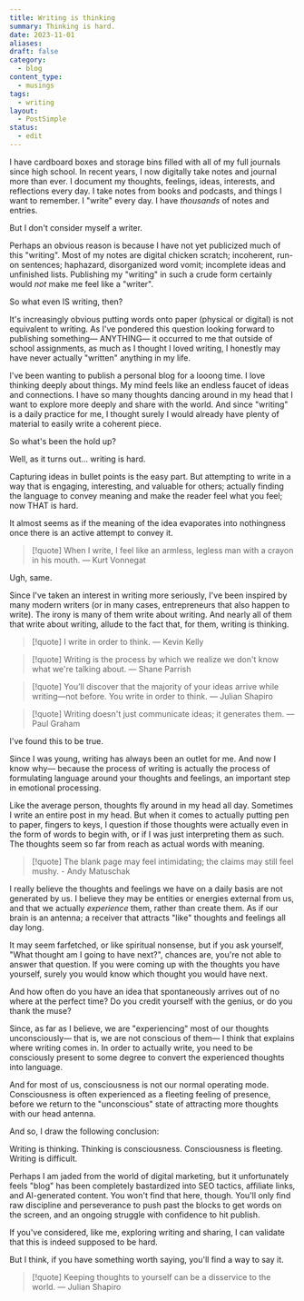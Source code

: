 ```yaml
---
title: Writing is thinking
summary: Thinking is hard.
date: 2023-11-01
aliases: 
draft: false
category:
  - blog
content_type:
  - musings
tags:
  - writing
layout:
  - PostSimple
status:
  - edit
---
```


I have cardboard boxes and storage bins filled with all of my full journals since high school. In recent years, I now digitally take notes and journal more than ever. I document my thoughts, feelings, ideas, interests, and reflections every day. I take notes from books and podcasts, and things I want to remember. I "write" every day. I have *thousands* of notes and entries. 

But I don't consider myself a writer. 

Perhaps an obvious reason is because I have not yet publicized much of this "writing". Most of my notes are digital chicken scratch; incoherent, run-on sentences; haphazard, disorganized word vomit; incomplete ideas and unfinished lists. Publishing my "writing" in such a crude form certainly would *not* make me feel like a "writer".

So what even IS writing, then? 

It's increasingly obvious putting words onto paper (physical or digital) is not equivalent to writing. As I've pondered this question looking forward to publishing something— ANYTHING— it occurred to me that outside of school assignments, as much as I thought I loved writing, I honestly may have never actually "written" anything in my life.

I've been wanting to publish a personal blog for a looong time. I love thinking deeply about things. My mind feels like an endless faucet of ideas and connections. I have so many thoughts dancing around in my head that I want to explore more deeply and share with the world. And since "writing" is a daily practice for me, I thought surely I would already have plenty of material to easily write a coherent piece. 

So what's been the hold up? 

Well, as it turns out... <span className="bold-underline">writing is hard</span>. 

Capturing ideas in bullet points is the easy part. But attempting to write in a way that is engaging, interesting, and valuable for others; actually finding the language to convey meaning and make the reader feel what you feel; now THAT is hard. 

It almost seems as if the meaning of the idea evaporates into nothingness once there is an active attempt to convey it. 

> [!quote] When I write, I feel like an armless, legless man with a crayon in his mouth. — Kurt Vonnegat 

Ugh, same. 

Since I've taken an interest in writing more seriously, I've been inspired by many modern writers (or in many cases, entrepreneurs that also happen to write). The irony is many of them write about writing. And nearly all of them that write about writing, allude to the fact that, for them, <span className="bold-underline">writing is thinking</span>.  

> [!quote] I write in order to think. — Kevin Kelly

> [!quote] Writing is the process by which we realize we don't know what we're talking about. —  Shane Parrish

> [!quote] You’ll discover that the majority of your ideas arrive while writing—not before. You write in order to think. — Julian Shapiro

> [!quote] Writing doesn't just communicate ideas; it generates them. — Paul Graham 

I've found this to be true. 

Since I was young, writing has always been an outlet for me. And now I know why— because the process of writing is actually the process of formulating language around your thoughts and feelings, an important step in emotional processing.

Like the average person, thoughts fly around in my head all day. Sometimes I write an entire post in my head. But when it comes to actually putting pen to paper, fingers to keys, I question if those thoughts were actually even in the form of words to begin with, or if I was just interpreting them as such. The thoughts seem so far from reach as actual words with meaning.  

> [!quote] The blank page may feel intimidating; the claims may still feel mushy. - Andy Matuschak

I really believe the thoughts and feelings we have on a daily basis are not generated by us. I believe they may be entities or energies external from us, and that we actually *experience* them, rather than create them. As if our brain is an antenna; a receiver that attracts "like" thoughts and feelings all day long. 

It may seem farfetched, or like spiritual nonsense, but if you ask yourself, "What thought am I going to have next?", chances are, you're not able to answer that question. If you were coming up with the thoughts you have yourself, surely you would know which thought you would have next. 

And how often do you have an idea that spontaneously arrives out of no where at the perfect time? Do you credit yourself with the genius, or do you thank the muse? 

Since, as far as I believe, we are "experiencing" most of our thoughts unconsciously— that is, we are not conscious of them— I think that explains where writing comes in. In order to actually write, you need to be consciously present to some degree to convert the experienced thoughts into language. 

And for most of us, consciousness is not our normal operating mode. Consciousness is often experienced as a fleeting feeling of presence, before we return to the "unconscious" state of attracting more thoughts with our head antenna. 

And so, I draw the following conclusion: 

Writing is thinking. Thinking is consciousness. Consciousness is fleeting. Writing is difficult. 

Perhaps I am jaded from the world of digital marketing, but it unfortunately feels "blog" has been completely bastardized into SEO tactics, affiliate links, and AI-generated content. You won't find that here, though. You'll only find raw discipline and perseverance to push past the blocks to get words on the screen, and an ongoing struggle with confidence to hit publish. 

If you've considered, like me, exploring writing and sharing, I can validate that this is indeed supposed to be hard. 

But I think, if you have something worth saying, you'll find a way to say it. 

> [!quote] Keeping thoughts to yourself can be a disservice to the world. — Julian Shapiro
